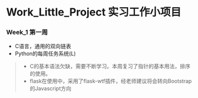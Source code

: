 # Work_Little_Project 实习工作小项目


### Week_1 第一周

* C语言，通用的双向链表
* Python的每周任务系统(L)

> * C的基本语法欠缺，需要不断学习。本周复习了指针的基本用法，排序的使用。
> * flask在使用中，采用了flask-wtf插件，经老师建议将会转向Bootstrap的Javascript方向

